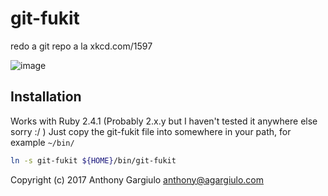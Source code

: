 # git-fukit
redo a git repo a la xkcd.com/1597

![image](https://user-images.githubusercontent.com/7219923/112387394-f060b580-8cae-11eb-8880-da0fe4469fc0.png)


## Installation
Works with Ruby 2.4.1 (Probably 2.x.y but I haven't tested it anywhere else sorry :/ )
Just copy the git-fukit file into somewhere in your path, for example `~/bin/`
```sh
ln -s git-fukit ${HOME}/bin/git-fukit
```

Copyright (c) 2017 Anthony Gargiulo <anthony@agargiulo.com>
